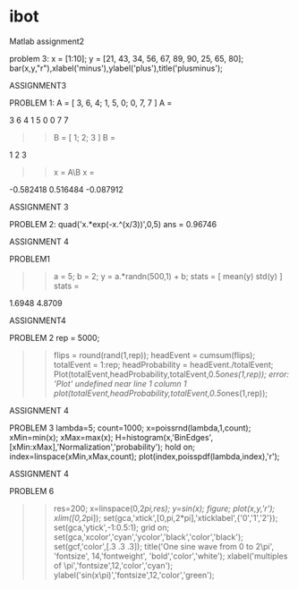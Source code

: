 # ibot
Matlab assignment2 

problem 3:
x = [1:10];
y = [21, 43, 34, 56, 67, 89, 90, 25, 65, 80];
bar(x,y,"r"),xlabel('minus'),ylabel('plus'),title('plusminus');

ASSIGNMENT3

PROBLEM 1:
 A = [ 3, 6, 4; 1, 5, 0; 0, 7, 7 ]
A =

   3   6   4
   1   5   0
   0   7   7

>> B = [ 1; 2; 3 ]
B =

   1
   2
   3

>> x = A\B
x =

  -0.582418
   0.516484
  -0.087912
  
  ASSIGNMENT 3
  
  PROBLEM 2:
   quad('x.*exp(-x.^(x/3))',0,5)
ans =  0.96746

ASSIGNMENT 4

PROBLEM1
>> a = 5;
>> b = 2;
>> y = a.*randn(500,1) + b;
>> stats = [ mean(y) std(y) ]
stats =

   1.6948   4.8709
   
ASSIGNMENT4

PROBLEM 2
rep = 5000;
>> flips = round(rand(1,rep));
>> headEvent = cumsum(flips);
>> totalEvent = 1:rep;
>> headProbability = headEvent./totalEvent;
>> Plot(totalEvent,headProbability,totalEvent,0.5*ones(1,rep));
error: 'Plot' undefined near line 1 column 1
>> plot(totalEvent,headProbability,totalEvent,0.5*ones(1,rep));

ASSIGNMENT 4

PROBLEM 3
lambda=5;
count=1000;
x=poissrnd(lambda,1,count);
xMin=min(x);
xMax=max(x);
H=histogram(x,'BinEdges',[xMin:xMax],'Normalization','probability');
hold on;
index=linspace(xMin,xMax,count);
plot(index,poisspdf(lambda,index),'r');

ASSIGNMENT 4

PROBLEM 6
>> res=200;
>> x=linspace(0,2*pi,res);
>> y=sin(x);
>> figure;
>> plot(x,y,'r');
>> xlim([0,2*pi]);
>> set(gca,'xtick',[0,pi,2*pi],'xticklabel',{'0','1','2'});
>> set(gca,'ytick',-1:0.5:1);
>> grid on;
>> set(gca,'xcolor','cyan','ycolor','black','color','black');
>> set(gcf,'color',[.3 .3 .3]);
>> title('One sine wave from 0 to 2\pi', 'fontsize', 14,'fontweight', 'bold','color','white');
>> xlabel('multiples of \pi','fontsize',12,'color','cyan');
>> ylabel('sin(x\pi)','fontsize',12,'color','green');






